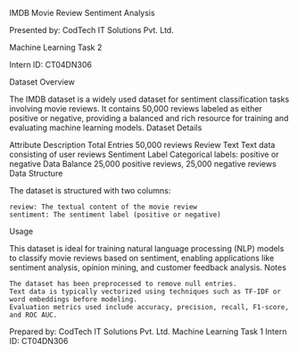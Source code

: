 IMDB Movie Review Sentiment Analysis

Presented by: CodTech IT Solutions Pvt. Ltd.

Machine Learning Task 2

Intern ID: CT04DN306

Dataset Overview

The IMDB dataset is a widely used dataset for sentiment classification tasks involving movie reviews. It contains 50,000 reviews labeled as either positive or negative, providing a balanced and rich resource for training and evaluating machine learning models.
Dataset Details

Attribute 	Description
Total Entries 	50,000 reviews
Review Text 	Text data consisting of user reviews
Sentiment Label 	Categorical labels: positive or negative
Data Balance 	25,000 positive reviews, 25,000 negative reviews
Data Structure

The dataset is structured with two columns:

    review: The textual content of the movie review
    sentiment: The sentiment label (positive or negative)

Usage

This dataset is ideal for training natural language processing (NLP) models to classify movie reviews based on sentiment, enabling applications like sentiment analysis, opinion mining, and customer feedback analysis.
Notes

    The dataset has been preprocessed to remove null entries.
    Text data is typically vectorized using techniques such as TF-IDF or word embeddings before modeling.
    Evaluation metrics used include accuracy, precision, recall, F1-score, and ROC AUC.

Prepared by:
CodTech IT Solutions Pvt. Ltd.
Machine Learning Task 1
Intern ID: CT04DN306
